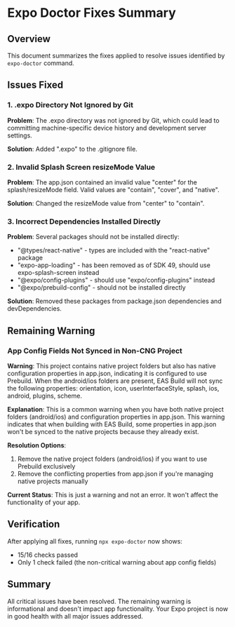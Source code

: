 # Expo Doctor Fixes Summary

## Overview
This document summarizes the fixes applied to resolve issues identified by `expo-doctor` command.

## Issues Fixed

### 1. .expo Directory Not Ignored by Git
**Problem**: The .expo directory was not ignored by Git, which could lead to committing machine-specific device history and development server settings.

**Solution**: Added ".expo" to the .gitignore file.

### 2. Invalid Splash Screen resizeMode Value
**Problem**: The app.json contained an invalid value "center" for the splash/resizeMode field. Valid values are "contain", "cover", and "native".

**Solution**: Changed the resizeMode value from "center" to "contain".

### 3. Incorrect Dependencies Installed Directly
**Problem**: Several packages should not be installed directly:
- "@types/react-native" - types are included with the "react-native" package
- "expo-app-loading" - has been removed as of SDK 49, should use expo-splash-screen instead
- "@expo/config-plugins" - should use "expo/config-plugins" instead
- "@expo/prebuild-config" - should not be installed directly

**Solution**: Removed these packages from package.json dependencies and devDependencies.

## Remaining Warning

### App Config Fields Not Synced in Non-CNG Project
**Warning**: This project contains native project folders but also has native configuration properties in app.json, indicating it is configured to use Prebuild. When the android/ios folders are present, EAS Build will not sync the following properties: orientation, icon, userInterfaceStyle, splash, ios, android, plugins, scheme.

**Explanation**: This is a common warning when you have both native project folders (android/ios) and configuration properties in app.json. This warning indicates that when building with EAS Build, some properties in app.json won't be synced to the native projects because they already exist.

**Resolution Options**:
1. Remove the native project folders (android/ios) if you want to use Prebuild exclusively
2. Remove the conflicting properties from app.json if you're managing native projects manually

**Current Status**: This is just a warning and not an error. It won't affect the functionality of your app.

## Verification
After applying all fixes, running `npx expo-doctor` now shows:
- 15/16 checks passed
- Only 1 check failed (the non-critical warning about app config fields)

## Summary
All critical issues have been resolved. The remaining warning is informational and doesn't impact app functionality. Your Expo project is now in good health with all major issues addressed.